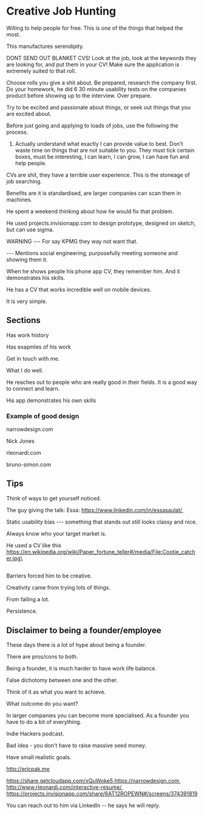 # Creative Job Hunting

Willing to help people for free. This is one of the things that helped the most.

This manufactures serendipity.

DONT SEND OUT BLANKET CVS! Look at the job, look at the keywords they are looking for, and put them in your CV! Make sure the application is extremely suited to that roll.

Choose rolls you give a shit about. Be prepared, research the company first. Do your homework, he did 6 30 minute usability tests on the companies product before showing up to the interview. Over prepare.

Try to be excited and passionate about things, or seek out things that you are excited about.

Before just going and applying to loads of jobs, use the following the process.

1. Actually understand what exactly I can provide value to best. Don't waste time on things that are not suitable to you. They must tick certain boxes, must be interesting, I can learn, I can grow, I can have fun and help people.

CVs are shit, they have a terrible user experience. This is the stoneage of job searching.

Benefits are it is standardised, are larger companies can scan them in machines.

He spent a weekend thinking about how he would fix that problem.

He used projects.invisionapp.com to design prototype, designed on sketch, but can use sigma.

WARNING --- For say KPMG they way not want that.

--- Mentions social engineering, purposefully meeting someone and showing them it.

When he shows people his phone app CV, they remember him. And it demonstrates his skills.

He has a CV that works incredible well on mobile devices.

It is very simple.

## Sections

Has work history

Has exapmles of his work

Get in touch with me.

What I do well.

He reaches out to people who are really good in their fields. It is a good way to connect and learn.

His app demonstrates his own skills

### Example of good design

narrowdesign.com

Nick Jones

rleonardi.com

bruno-simon.com

## Tips

Think of ways to get yourself noticed.


The guy giving the talk: Essa:
https://www.linkedin.com/in/essasaulat/ 

Static usability bias --- something that stands out still looks classy and nice.

Always know who your target market is.

He used a CV like this https://en.wikipedia.org/wiki/Paper_fortune_teller#/media/File:Cootie_catcher.jpg\

##

Barriers forced him to be creative.

Creativity came from trying lots of things.

From failing a lot.

Persistence.

## Disclaimer to being a founder/employee

These days there is a lot of hype about being a founder.

There are pros/cons to both.

Being a founder, it is much harder to have work life balance.

False dichotomy between one and the other.

Think of it as what you want to achieve.

What outcome do you want?

In larger companies you can become more specialised. As a founder you have to do a bit of everything.

Indie Hackers podcast.

Bad idea - you don't have to raise massive seed money.

Have small realistic goals.

http://ericpak.me


https://share.getcloudapp.com/xQuWoke5 https://narrowdesign.com http://www.rleonardi.com/interactive-resume/ https://projects.invisionapp.com/share/6AT12ROPEWN#/screens/374391819


You can reach out to him via LinkedIn -- he says he will reply. 